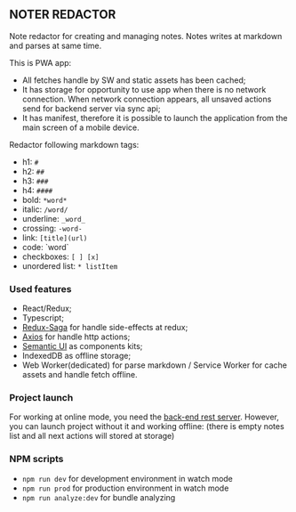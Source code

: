 ## NOTER REDACTOR 

Note redactor for creating and managing notes. Notes writes at markdown and parses at same time.

This is PWA app:
- All fetches handle by SW and static assets has been cached;
- It has storage for opportunity to use app when there is no network connection. When network connection appears, all unsaved actions send for backend server via sync api;
- It has manifest, therefore it is possible to launch the application from the main screen of a mobile device.


Redactor following markdown tags:
- h1: `#`
- h2: `##`
- h3: `###`
- h4: `####`
- bold: `*word*`
- italic: `/word/`
- underline: `_word_`
- crossing: `-word-`
- link: `[title](url)`
- code: \`word\`
- checkboxes: `[ ] [x]`
- unordered list: `* listItem`

### Used features

- React/Redux;
- Typescript;
- [Redux-Saga](https://github.com/reduxjs/redux-thunk) for handle side-effects at redux;
- [Axios](https://github.com/axios/axios) for handle http actions;
- [Semantic UI](https://react.semantic-ui.com/) as components kits;
- IndexedDB as offline storage;
- Web Worker(dedicated) for parse markdown / Service Worker for cache assets and handle fetch offline.

### Project launch
For working at online mode, you need the [back-end rest server](https://github.com/Burize/notes-redactor-backend). However, you can launch project without it and working offline: (there is empty notes list and all next actions will stored at storage)

### NPM scripts

- ```npm run dev``` for development environment in watch mode
- ```npm run prod``` for production environment in watch mode
- ```npm run analyze:dev``` for bundle analyzing
